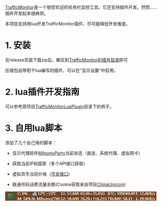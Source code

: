 ﻿[TrafficMonitor](https://github.com/zhongyang219/TrafficMonitor)是一个很受欢迎的任务栏监控工具。它还支持插件开发。然而……插件开发起来很麻烦。

本项目支持用lua开发TrafficMonitor插件，尽可能降低开发难度。


# 1. 安装

在release页面下载zip后，解压到[TrafficMonitor的插件目录](https://github.com/zhongyang219/TrafficMonitorPlugins/blob/main/README.md)即可

压缩包自带若干lua编写的插件，可以在“显示设置”中启用。

# 2. lua插件开发指南

可以参考原项目[TrafficMonitorLuaPlugin](https://github.com/compilelife/TrafficMonitorLuaPlugin/)目录下的例子。

# 3. 自用lua脚本

添加了几个自己用的脚本：

- 显示代理软件[MihomoParty](https://github.com/mihomo-party-org/mihomo-party)当前状态（直连、系统代理、虚拟网卡）

- 获取当前IP和国家（多个API接口获取）

- 虚拟货币当前价格（[币安接口](https://developers.binance.com/docs/zh-CN/binance-spot-api-docs)）

- 联通号码话费流量余额(Cookie获取来自项目[ChinaUnicom](https://github.com/ChinaTelecomOperators/ChinaUnicom/releases))

![](./Screenshots/PixPin_2025-01-17_12-21-16.png)<br>
